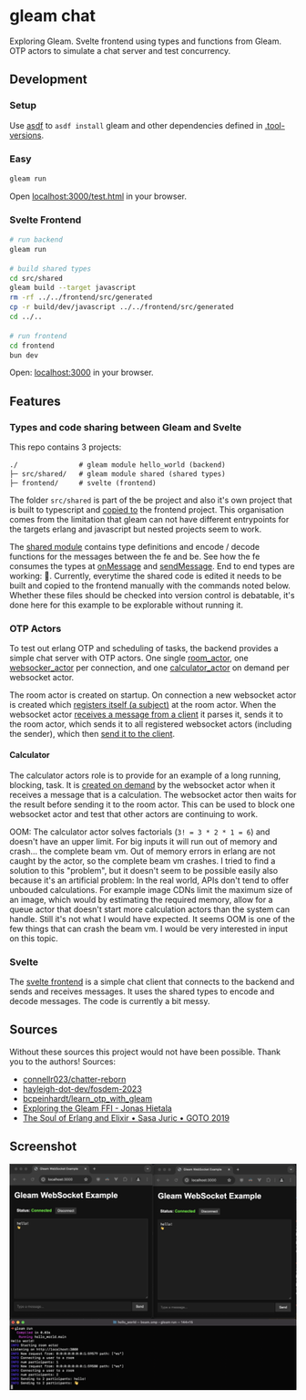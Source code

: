 # gleam chat

Exploring Gleam. Svelte frontend using types and functions from Gleam. OTP actors to simulate a chat server and test concurrency.

## Development

### Setup
Use [asdf](https://asdf-vm.com/guide/getting-started.html) to `asdf install` gleam and other dependencies defined in [.tool-versions](./.tool-versions).

### Easy
```sh
gleam run
```
Open [localhost:3000/test.html](http://localhost:3000/test.html) in your browser.

### Svelte Frontend
```sh
# run backend
gleam run

# build shared types
cd src/shared
gleam build --target javascript
rm -rf ../../frontend/src/generated
cp -r build/dev/javascript ../../frontend/src/generated
cd ../..

# run frontend
cd frontend
bun dev
```

Open: [localhost:3000](http://localhost:3000) in your browser.

## Features

### Types and code sharing between Gleam and Svelte
This repo contains 3 projects:
```
./               # gleam module hello_world (backend)
├─ src/shared/   # gleam module shared (shared types)
├─ frontend/     # svelte (frontend)
```
The folder `src/shared` is part of the be project and also it's own project that is built to typescript and [copied to](./frontend/src/generated/) the frontend project. This organisation comes from the limitation that gleam can not have different entrypoints for the targets erlang and javascript but nested projects seem to work.

The [shared module](src/shared/src/shared.gleam) contains type definitions and encode / decode functions for the messages between the fe and be. See how the fe consumes the types at [onMessage](./frontend/src/Chat.svelte#L58) and [sendMessage](./frontend/src/Chat.svelte#L140). End to end types are working: 🎉. Currently, everytime the shared code is edited it needs to be built and copied to the frontend manually with the commands noted below. Whether these files should be checked into version control is debatable, it's done here for this example to be explorable without running it.


### OTP Actors
To test out erlang OTP and scheduling of tasks, the backend provides a simple chat server with OTP actors. One single [room_actor](./src/actors/room_actor.gleam), one [websocker_actor](./src/actors/websocket_actor.gleam) per connection, and one [calculator_actor](./src/actors/calculator_actor.gleam) on demand per websocket actor.

The room actor is created on startup. On connection a new websocket actor is created which [registers itself (a subject)](./src/actors/websocket_actor.gleam#L52) at the room actor. When the websocket actor [receives a message from a client](./src/actors/websocket_actor.gleam#L82) it parses it, sends it to the room actor, which sends it to all registered websocket actors (including the sender), which then [send it to the client](./src/actors/websocket_actor.gleam#L72).


#### Calculator
The calculator actors role is to provide for an example of a long running, blocking, task. It is [created on demand](./src/actors/websocket_actor.gleam#L127) by the websocket actor when it receives a message that is a calculation. The websocket actor then waits for the result before sending it to the room actor. This can be used to block one websocket actor and test that other actors are continuing to work.

OOM: The calculator actor solves factorials (`3! = 3 * 2 * 1 = 6`) and doesn't have an upper limit. For big inputs it will run out of memory and crash... the complete beam vm. Out of memory errors in erlang are not caught by the actor, so the complete beam vm crashes. I tried to find a solution to this "problem", but it doesn't seem to be possible easily also because it's an artificial problem: In the real world, APIs don't tend to offer unbouded calculations. For example image CDNs limit the maximum size of an image, which would by estimating the required memory, allow for a queue actor that doesn't start more calculation actors than the system can handle. Still it's not what I would have expected. It seems OOM is one of the few things that can crash the beam vm. I would be very interested in input on this topic.


### Svelte
The [svelte frontend](./frontend/src/) is a simple chat client that connects to the backend and sends and receives messages. It uses the shared types to encode and decode messages. The code is currently a bit messy.


## Sources
Without these sources this project would not have been possible. Thank you to the authors!
Sources:
- [connellr023/chatter-reborn](https://github.com/connellr023/chatter-reborn)
- [hayleigh-dot-dev/fosdem-2023](https://github.com/hayleigh-dot-dev/fosdem-2023)
- [bcpeinhardt/learn_otp_with_gleam](https://github.com/bcpeinhardt/learn_otp_with_gleam)
- [Exploring the Gleam FFI - Jonas Hietala](https://www.jonashietala.se/blog/2024/01/11/exploring_the_gleam_ffi)
- [The Soul of Erlang and Elixir • Sasa Juric • GOTO 2019](https://www.youtube.com/watch?v=JvBT4XBdoUE)


## Screenshot

![Screenshot](./docs/screenshot.png)